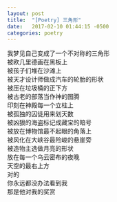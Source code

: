 ```yaml
---
layout: post
title:  "[Poetry] 三角形"
date:   2017-02-10 01:44:15 -0500
categories: poetry
---
```


我梦见自己变成了一个不对称的三角形\
被欧几里德画在黑板上\
被孩子们堆在沙滩上\
被天才设计师做成汽车的轮胎的形状\
被压在垃圾桶的正下方\
被古老的部落当作神的图腾\
印刻在神殿每一个立柱上\
被孤独的囚徒用来划天数\
被凶狠的海盗标记成藏宝的暗号\
被放在博物馆最不起眼的角落上\
被风化在大峡谷最险峻的悬崖旁\
被造物主选做月亮的形状\
放在每一个乌云密布的夜晚\
天空的最右上方\
对的\
你永远都没办法看到我\
那是他对我的奖赏
